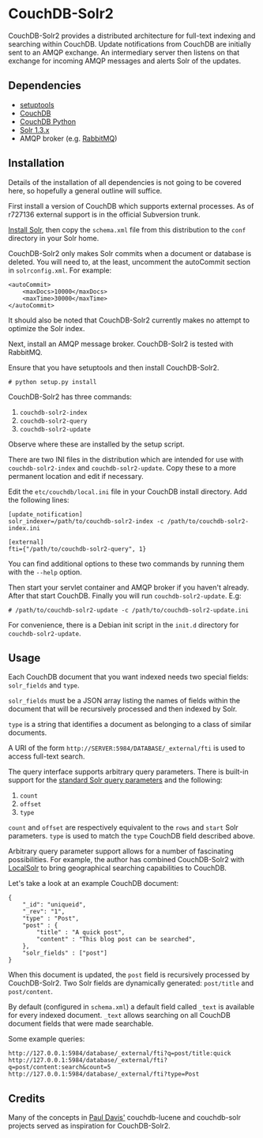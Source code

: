 CouchDB-Solr2
=============

CouchDB-Solr2 provides a distributed architecture for full-text indexing and
searching within CouchDB. Update notifications from CouchDB are initially sent
to an AMQP exchange. An intermediary server then listens on that exchange for
incoming AMQP messages and alerts Solr of the updates.

Dependencies
------------

* [setuptools][setuptools]
* [CouchDB][couchdb]
* [CouchDB Python][couchdb-python]
* [Solr 1.3.x][solr]
* AMQP broker (e.g. [RabbitMQ][rabbitmq])

Installation
------------

Details of the installation of all dependencies is not going to be covered
here, so hopefully a general outline will suffice.

First install a version of CouchDB which supports external processes. As of
r727136 external support is in the official Subversion trunk.

[Install Solr](http://wiki.apache.org/solr/SolrInstall), then copy the
`schema.xml` file from this distribution to the `conf` directory in your Solr
home.

CouchDB-Solr2 only makes Solr commits when a document or database is deleted.
You will need to, at the least, uncomment the autoCommit section in
`solrconfig.xml`. For example:

    <autoCommit> 
        <maxDocs>10000</maxDocs>
        <maxTime>30000</maxTime> 
    </autoCommit>

It should also be noted that CouchDB-Solr2 currently makes no attempt to
optimize the Solr index.

Next, install an AMQP message broker. CouchDB-Solr2 is tested with RabbitMQ.

Ensure that you have setuptools and then install CouchDB-Solr2.

    # python setup.py install

CouchDB-Solr2 has three commands:

1. `couchdb-solr2-index`
1. `couchdb-solr2-query`
1. `couchdb-solr2-update`

Observe where these are installed by the setup script.

There are two INI files in the distribution which are intended for use with
`couchdb-solr2-index` and `couchdb-solr2-update`. Copy these to a more
permanent location and edit if necessary.

Edit the `etc/couchdb/local.ini` file in your CouchDB install directory. Add
the following lines:

    [update_notification]
    solr_indexer=/path/to/couchdb-solr2-index -c /path/to/couchdb-solr2-index.ini

    [external]
    fti={"/path/to/couchdb-solr2-query", 1}

You can find additional options to these two commands by running them with
the `--help` option.

Then start your servlet container and AMQP broker if you haven't already.
After that start CouchDB. Finally you will run `couchdb-solr2-update`. E.g:

    # /path/to/couchdb-solr2-update -c /path/to/couchdb-solr2-update.ini

For convenience, there is a Debian init script in the `init.d` directory
for `couchdb-solr2-update`.

Usage
-----

Each CouchDB document that you want indexed needs two special fields:
`solr_fields` and `type`.

`solr_fields` must be a JSON array listing the names of fields within the
document that will be recursively processed and then indexed by Solr.

`type` is a string that identifies a document as belonging to a class of
similar documents.

A URI of the form `http://SERVER:5984/DATABASE/_external/fti` is used to
access full-text search.

The query interface supports arbitrary query parameters. There is built-in
support for the [standard Solr query parameters][solr-parameters] and the
following:

1. `count`
1. `offset`
1. `type`

`count` and `offset` are respectively equivalent to the `rows` and `start` Solr
parameters. `type` is used to match the `type` CouchDB field described above.

Arbitrary query parameter support allows for a number of fascinating
possibilities. For example, the author has combined CouchDB-Solr2 with
[LocalSolr][localsolr] to bring geographical searching capabilities to CouchDB.

Let's take a look at an example CouchDB document:

    {
        "_id": "uniqueid",
        "_rev": "1",
        "type" : "Post",
        "post" : {
            "title" : "A quick post",
            "content" : "This blog post can be searched",
        },
        "solr_fields" : ["post"]
    }

When this document is updated, the `post` field is recursively processed
by CouchDB-Solr2. Two Solr fields are dynamically generated:
`post/title` and `post/content`.

By default (configured in `schema.xml`) a default field called `_text` is
available for every indexed document. `_text` allows searching on all CouchDB
document fields that were made searchable.

Some example queries:

    http://127.0.0.1:5984/database/_external/fti?q=post/title:quick
    http://127.0.0.1:5984/database/_external/fti?q=post/content:search&count=5
    http://127.0.0.1:5984/database/_external/fti?type=Post

Credits
-------

Many of the concepts in [Paul Davis'][davisp] couchdb-lucene and couchdb-solr
projects served as inspiration for CouchDB-Solr2.


[setuptools]: http://peak.telecommunity.com/DevCenter/setuptools
[couchdb]: http://couchdb.apache.org/
[couchdb-python]: http://code.google.com/p/couchdb-python/
[solr]: http://lucene.apache.org/solr/
[rabbitmq]: http://www.rabbitmq.com/
[solr-parameters]: http://wiki.apache.org/solr/CommonQueryParameters
[localsolr]: http://sourceforge.net/projects/locallucene/
[davisp]: http://github.com/davisp
